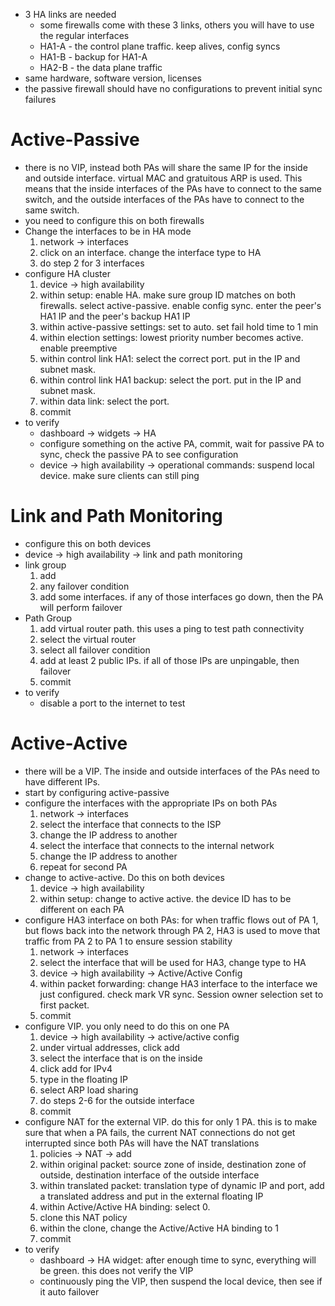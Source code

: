 - 3 HA links are needed
	- some firewalls come with these 3 links, others you will have to use the regular interfaces
	- HA1-A - the control plane traffic. keep alives, config syncs
	- HA1-B - backup for HA1-A
	- HA2-B - the data plane traffic
- same hardware, software version, licenses
- the passive firewall should have no configurations to prevent initial sync failures


# Active-Passive
- there is no VIP, instead both PAs will share the same IP for the inside and outside interface. virtual MAC and gratuitous ARP is used. This means that the inside interfaces of the PAs have to connect to the same switch, and the outside interfaces of the PAs have to connect to the same switch.
- you need to configure this on both firewalls
- Change the interfaces to be in HA mode
	1. network -> interfaces
	2. click on an interface. change the interface type to HA
	3. do step 2 for 3 interfaces
- configure HA cluster
	1. device -> high availability
	2. within setup: enable HA. make sure group ID matches on both firewalls. select active-passive. enable config sync. enter the peer's HA1 IP and the peer's backup HA1 IP
	3. within active-passive settings: set to auto. set fail hold time to 1 min
	4. within election settings: lowest priority number becomes active. enable preemptive
	5. within control link HA1: select the correct port. put in the IP and subnet mask. 
	6. within control link HA1 backup: select the port. put in the IP and subnet mask.
	7. within data link: select the port. 
	8. commit
- to verify
	- dashboard -> widgets -> HA
	- configure something on the active PA, commit, wait for passive PA to sync, check the passive PA to see configuration
	- device -> high availability -> operational commands: suspend local device. make sure clients can still ping

# Link and Path Monitoring
- configure this on both devices
- device -> high availability -> link and path monitoring
- link group
	1. add
	2. any failover condition
	3. add some interfaces. if any of those interfaces go down, then the PA will perform failover
- Path Group
	1. add virtual router path. this uses a ping to test path connectivity
	2. select the virtual router
	3. select all failover condition
	4. add at least 2 public IPs. if all of those IPs are unpingable, then failover
	5. commit
- to verify
	- disable a port to the internet to test

# Active-Active
- there will be a VIP. The inside and outside interfaces of the PAs need to have different IPs.
- start by configuring active-passive
- configure the interfaces with the appropriate IPs on both PAs
	1. network -> interfaces
	2. select the interface that connects to the ISP
	3. change the IP address to another
	4. select the interface that connects to the internal network
	5. change the IP address to another
	6. repeat for second PA
- change to active-active. Do this on both devices
	1. device -> high availability
	2. within setup: change to active active. the device ID has to be different on each PA
- configure HA3 interface on both PAs: for when traffic flows out of PA 1, but flows back into the network through PA 2, HA3 is used to move that traffic from PA 2 to PA 1 to ensure session stability
	1. network -> interfaces
	2. select the interface that will be used for HA3, change type to HA
	3. device -> high availability -> Active/Active Config
	4. within packet forwarding: change HA3 interface to the interface we just configured. check mark VR sync. Session owner selection set to first packet. 
	5. commit
- configure VIP. you only need to do this on one PA
	1. device -> high availability -> active/active config
	2. under virtual addresses, click add
	3. select the interface that is on the inside
	4. click add for IPv4
	5. type in the floating IP
	6. select ARP load sharing
	7. do steps 2-6 for the outside interface
	8. commit
- configure NAT for the external VIP. do this for only 1 PA. this is to make sure that when a PA fails, the current NAT connections do not get interrupted since both PAs will have the NAT translations
	1. policies -> NAT -> add
	2. within original packet: source zone of inside, destination zone of outside, destination interface of the outside interface
	3. within translated packet: translation type of dynamic IP and port, add a translated address and put in the external floating IP
	4. within Active/Active HA binding: select 0.
	5. clone this NAT policy
	6. within the clone, change the Active/Active HA binding to 1
	7. commit
- to verify
	- dashboard -> HA widget: after enough time to sync, everything will be green. this does not verify the VIP
	- continuously ping the VIP, then suspend the local device, then see if it auto failover







